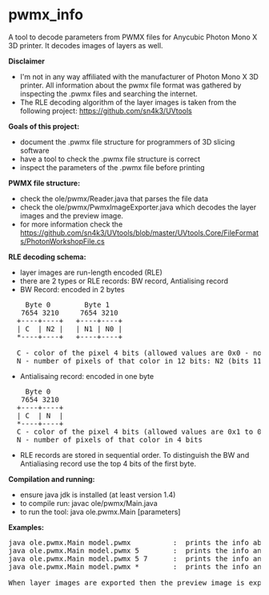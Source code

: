 # pwmx_info
A tool to decode parameters from PWMX files for Anycubic Photon Mono X 3D printer. It decodes images of layers as well.

**Disclaimer**
* I'm not in any way affiliated with the manufacturer of Photon Mono X 3D printer. All information about
  the pwmx file format was gathered by inspecting the .pwmx files and searching the internet.
* The RLE decoding algorithm of the layer images is taken from the following project:
  https://github.com/sn4k3/UVtools


**Goals of this project:**
* document the .pwmx file structure for programmers of 3D slicing software
* have a tool to check the .pwmx file structure is correct
* inspect the parameters of the .pwmx file before printing


**PWMX file structure:**
* check the ole/pwmx/Reader.java that parses the file data
* check the ole/pwmx/PwmxImageExporter.java which decodes the layer images and
  the preview image. 
* for more information check the https://github.com/sn4k3/UVtools/blob/master/UVtools.Core/FileFormats/PhotonWorkshopFile.cs


**RLE decoding schema:**
* layer images are run-length encoded (RLE)
* there are 2 types or RLE records: BW record, Antialising record
* BW Record: encoded in 2 bytes
<pre>
    Byte 0        Byte 1
   7654 3210     7654 3210 
  +----+----+   +----+----+
  | C  | N2 |   | N1 | N0 |
  *----+----+   +----+----+

  C - color of the pixel 4 bits (allowed values are 0x0 - no resin curing, 0xF - full resin curing)
  N - number of pixels of that color in 12 bits: N2 (bits 11-8)  N1 N0 (bits 7 - 0)
</pre>
  
  
* Antialisaing record: encoded in one byte
<pre>
    Byte 0
   7654 3210
  +----+----+
  | C  | N  |
  *----+----+
  C - color of the pixel 4 bits (allowed values are 0x1 to 0xE)
  N - number of pixels of that color in 4 bits
</pre>

* RLE records are stored in sequential order. To distinguish the BW and Antialiasing record use the top 4 bits
  of the first byte.
  
**Compilation and running:** 
* ensure java jdk is installed (at least version 1.4)
* to compile run: javac ole/pwmx/Main.java
* to run the tool: java ole.pwmx.Main [parameters]

**Examples:**
<pre>
java ole.pwmx.Main model.pwmx          :  prints the info about 'model.pwmx' file
java ole.pwmx.Main model.pwmx 5        :  prints the info and exports layer 5
java ole.pwmx.Main model.pwmx 5 7      :  prints the info and exports layer 5 6 and 7
java ole.pwmx.Main model.pwmx *        :  prints the info and exports all layers.

When layer images are exported then the preview image is exported as well.
</pre>


